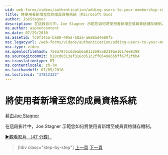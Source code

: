 ```yaml
---
uid: web-forms/videos/authentication/adding-users-to-your-membership-system
title: 將使用者新增至您的成員資格系統 |Microsoft Docs
author: JoeStagner
description: 在這段影片中，Joe Stagner 示範您如何將使用者新增至成員資格儲存機制。
ms.author: aspnetcontent
ms.date: 07/29/2010
ms.assetid: fc0f145a-ba00-495e-b8aa-a6e8ad4e80f5
msc.legacyurl: /web-forms/videos/authentication/adding-users-to-your-membership-system
msc.type: video
ms.openlocfilehash: 756a7875cddeab6a8132e95a8219ae1617ee8398
ms.sourcegitcommit: b28cd0313af316c051c2ff8549865bff67f2fbb4
ms.translationtype: MT
ms.contentlocale: zh-TW
ms.lasthandoff: 07/05/2018
ms.locfileid: "37812322"
---
```

<a name="adding-users-to-your-membership-system"></a>將使用者新增至您的成員資格系統
====================
藉由[Joe Stagner](https://github.com/JoeStagner)

在這段影片中，Joe Stagner 示範您如何將使用者新增至成員資格儲存機制。

[&#9654;觀看影片 （47 分鐘）](https://channel9.msdn.com/Blogs/ASP-NET-Site-Videos/adding-users-to-your-membership-system)

> [!div class="step-by-step"]
> [上一頁](validating-users-with-the-login-control.md)
> [下一頁](logging-users-into-your-membership-system.md)
